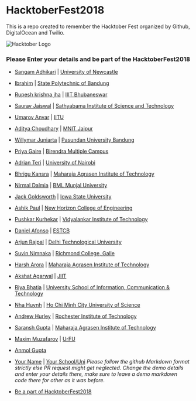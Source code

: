 # HacktoberFest2018
This is a repo created to remember the Hacktober Fest organized by Github, DigitalOcean and Twilio.


![Hacktober Logo ](https://raw.githubusercontent.com/asangam/HacktoberFest2018/master/hacktober_log.png)

### Please Enter your details and be part of the HacktoberFest2018

* [Sangam Adhikari](http://github.com/asangam) | [University of Newcastle](https://www.newcastle.edu.au/)
* [Ibrahim](http://github.com/ibrdrahim) | [State Polytechnic of Bandung](https://www.polban.ac.id/)
* [Rupesh krishna jha](https://github.com/Rupeshiya) | [IIIT Bhubaneswar](https://www.iiit-bh.ac.in/)
* [Saurav Jaiswal](https://github.com/sauravjaiswalsj) | [Sathyabama Institute of Science and Technology](http://www.sathyabama.ac.in/)
* [Umarov Anvar](https://github.com/arpanetus) | [IITU](http://iitu.kz/)
* [Aditya Choudhary](https://github.com/adich23) | [MNIT Jaipur](http://mnit.ac.in/)
* [Willymar Juniarta](https://github.com/juniarta) | [Pasundan University Bandung](http://www.unpas.ac.id/)
* [Priya Gaire](http://github.com/priyagaire) | [Birendra Multiple Campus](http://bmc.edu.np/)
* [Adrian Teri](https://github.com/Adrianteri) | [University of Nairobi](https://sci.uonbi.ac.ke)
* [Bhrigu Kansra](https://github.com/kinetickansra) | [Maharaja Agrasen Institute of Technology](https://www.mait.ac.in)
* [Nirmal Dalmia](https://github.com/nirmaldalmia) | [BML Munjal University](https://www.bml.edu.in)
* [Jack Goldsworth](http://github.com/jackgoldsworth) | [Iowa State University](http://iastate.edu)
* [Ashik Paul](https://github.com/Ashikpaul) | [New Horizon College of Engineering](http://newhorizonindia.edu/nhengineering)
* [Pushkar Kurhekar](https://github.com/pshkrh) | [Vidyalankar Institute of Technology](http://vit.edu.in/)
* [Daniel Afonso](https://github.com/danieljcafonso) | [ESTCB](http://est.ipcb.pt)
* [Arjun Rajpal](https://github.com/arjunrajpal) | [Delhi Technological University](http://dtu.ac.in/)
* [Suvin Nimnaka](http://github.com/suvink) | [Richmond College, Galle](https://www.richmondcollege.lk)
* [Harsh Arora](http://github.com/aroraharsh010) | [Maharaja Agrasen Institute of Technology](https://www.mait.ac.in)
* [Akshat Agarwal](https://github.com/hiiakku) | [JIIT](http://www.jiit.ac.in/)
* [Riya Bhatia](https://github.com/riyabhatia26) | [University School of Information, Communication & Technology](http://ipu.ac.in/usict/)
* [Nha Huynh](https://github.com/thanhnha1103) | [Ho Chi Minh City University of Science](https://www.hcmus.edu.vn)
* [Andrew Hurley](https://github.com/hurleyandrew) | [Rochester Institute of Technology](https://www.rit.edu/programs/new-media-design-bfa)
* [Saransh Gupta](http://github.com/gupta-saransh) | [Maharaja Agrasen Institute of Technology](https://www.mait.ac.in/)
* [Maxim Muzafarov](https://github.com/m-messiah) | [UrFU](https://urfu.ru)
* [Anmol Gupta](https://github.com/hello-anmol)
* [Your Name](http://yourgithuburl) | [Your School/Uni](https://www.youruniurl/)
*Please follow the github Markdown format strictly else PR request might get neglected.*
*Change the demo details and enter your details there, make sure to leave a demo markdown code there for other as it was before.*

* [Be a part of HacktoberFest2018](https://hacktoberfest.digitalocean.com/)
